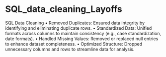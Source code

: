 # SQL_data_cleaning_Layoffs
SQL Data Cleaning
•	Removed Duplicates: Ensured data integrity by identifying and eliminating duplicate rows.
•	Standardized Data: Unified formats across columns to maintain consistency (e.g., case standardization, date formats).
•	Handled Missing Values: Removed or replaced null entries to enhance dataset completeness.
•	Optimized Structure: Dropped unnecessary columns and rows to streamline data for analysis.
